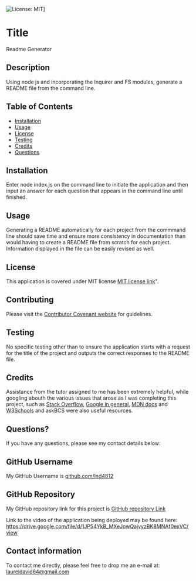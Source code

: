 
![License: MIT](https://img.shields.io/badge/License-MIT-yellow.svg)]

# Title

Readme Generator

## Description

Using node js and incorporating the Inquirer and FS modules, generate a README file from the command line.

## Table of Contents

* [Installation](#installation)
* [Usage](#usage)
* [License](#license)
* [Testing](#testing)
* [Credits](#credits)
* [Questions](#questions)

## Installation

Enter node index.js on the command line to initiate the application and then input an answer for each question that appears in the command line until finished.

## Usage

Generating a README automatically for each project from the commmand line should save time and ensure more consistency in documentation than would having to create a README file from scratch for each project.  Information displayed in the file can be easily revised as well.

## License

This application is covered under MIT license [MIT license link](https://choosealicense.com/licenses/mit/)".

## Contributing

Please visit the [Contributor Covenant website](https://contributor-covenant.org) for guidelines.

## Testing

No specific testing other than to ensure the application starts with a request for the title of the project and outputs the correct responses to the README file.

## Credits

Assistance from the tutor assigned to me has been extremely helpful, while googling abouth the various issues that arose as I was completing this project, such as [Stack Overflow](https://stackoverflow.com), [Google in general](https://google.ca), [MDN docs](https://developer.mozilla.org) and [W3Schools](https://www.w3schools.com) and askBCS were also useful resources.

## Questions?

If you have any questions, please see my contact details below:

## GitHub Username

My GitHub Username is [github.com/lnd4812](https://github.com/lnd4812)

## GitHub Repository

My GitHub repository link for this project is [GitHub repository Link](https://git@github.com/lnd4812/readme-generator.git)

Link to the video of the application being deployed may be found here: https://drive.google.com/file/d/1JP54YkB_MXeJowQajvyzBK8MNAf0exVC/view

## Contact information

To contact me directly, please feel free to drop me an e-mail at: <a href="mailto:laureldavid64@gmail.com">laureldavid64@gmail.com</a>
